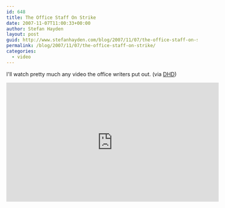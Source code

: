 ```yaml
---
id: 648
title: The Office Staff On Strike
date: 2007-11-07T11:00:33+00:00
author: Stefan Hayden
layout: post
guid: http://www.stefanhayden.com/blog/2007/11/07/the-office-staff-on-strike/
permalink: /blog/2007/11/07/the-office-staff-on-strike/
categories:
  - video
---
```

I'll watch pretty much any video the office writers put out. (via <a href="http://deadlinehollywooddaily.com/">DHD</a>)
<iframe width="560" height="315" src="http://www.youtube.com/v/b6hqP0c0_gw" title="YouTube video player" frameborder="0" allow="accelerometer; autoplay; clipboard-write; encrypted-media; gyroscope; picture-in-picture" allowfullscreen></iframe>